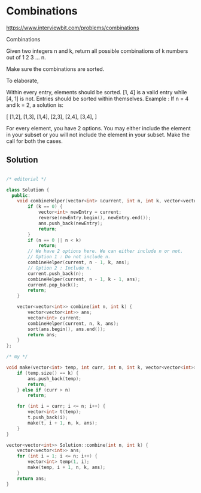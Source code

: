 # Combinations

https://www.interviewbit.com/problems/combinations



Combinations

Given two integers n and k, return all possible combinations of k numbers out of 1 2 3 ... n.

Make sure the combinations are sorted.

To elaborate,

Within every entry, elements should be sorted. [1, 4] is a valid entry while [4, 1] is not.
Entries should be sorted within themselves.
Example :
If n = 4 and k = 2, a solution is:

[
  [1,2],
  [1,3],
  [1,4],
  [2,3],
  [2,4],
  [3,4],
]

For every element, you have 2 options. You may either include the element in your subset or you will not include
the element in your subset. Make the call for both the cases.

## Solution

```cpp

/* editorial */

class Solution {
  public:
    void combineHelper(vector<int> &current, int n, int k, vector<vector<int>> &ans) {
        if (k == 0) {
            vector<int> newEntry = current;
            reverse(newEntry.begin(), newEntry.end());
            ans.push_back(newEntry);
            return;
        }
        if (n == 0 || n < k)
            return;
        // We have 2 options here. We can either include n or not.
        // Option 1 : Do not include n.
        combineHelper(current, n - 1, k, ans);
        // Option 2 : Include n.
        current.push_back(n);
        combineHelper(current, n - 1, k - 1, ans);
        current.pop_back();
        return;
    }

    vector<vector<int>> combine(int n, int k) {
        vector<vector<int>> ans;
        vector<int> current;
        combineHelper(current, n, k, ans);
        sort(ans.begin(), ans.end());
        return ans;
    }
};

/* my */

void make(vector<int> temp, int curr, int n, int k, vector<vector<int>> &ans) {
    if (temp.size() == k) {
        ans.push_back(temp);
        return;
    } else if (curr > n)
        return;

    for (int i = curr; i <= n; i++) {
        vector<int> t(temp);
        t.push_back(i);
        make(t, i + 1, n, k, ans);
    }
}

vector<vector<int>> Solution::combine(int n, int k) {
    vector<vector<int>> ans;
    for (int i = 1; i <= n; i++) {
        vector<int> temp(1, i);
        make(temp, i + 1, n, k, ans);
    }
    return ans;
}
```